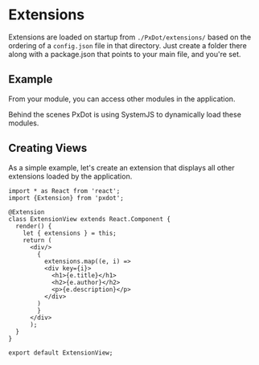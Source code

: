 # Extensions

Extensions are loaded on startup from `./PxDot/extensions/` based on the ordering of a `config.json` file in that directory. Just create a folder there along with a package.json that points to your main file, and you're set.

## Example

From your module, you can access other modules in the application.

Behind the scenes PxDot is using SystemJS to dynamically load these modules.

## Creating Views

As a simple example, let's create an extension that displays all other extensions loaded by the application.

```tsx
import * as React from 'react';
import {Extension} from 'pxdot';

@Extension
class ExtensionView extends React.Component {
  render() {
    let { extensions } = this;
    return (
      <div/>
        {
          extensions.map((e, i) =>
          <div key={i}>
            <h1>{e.title}</h1>
            <h2>{e.author}</h2>
            <p>{e.description}</p>
          </div>
        )
        }
      </div>
      );
  }
}

export default ExtensionView;
```